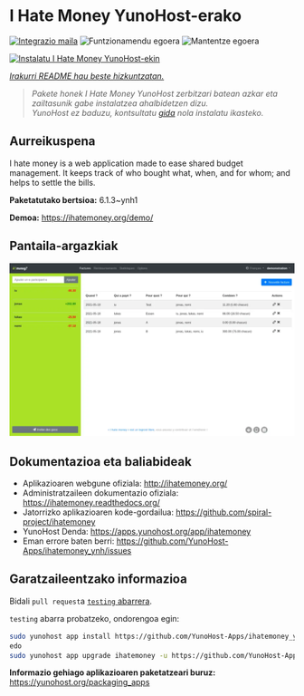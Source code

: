 <!--
Ohart ongi: README hau automatikoki sortu da <https://github.com/YunoHost/apps/tree/master/tools/readme_generator>ri esker
EZ editatu eskuz.
-->

# I Hate Money YunoHost-erako

[![Integrazio maila](https://apps.yunohost.org/badge/integration/ihatemoney)](https://ci-apps.yunohost.org/ci/apps/ihatemoney/)
![Funtzionamendu egoera](https://apps.yunohost.org/badge/state/ihatemoney)
![Mantentze egoera](https://apps.yunohost.org/badge/maintained/ihatemoney)

[![Instalatu I Hate Money YunoHost-ekin](https://install-app.yunohost.org/install-with-yunohost.svg)](https://install-app.yunohost.org/?app=ihatemoney)

*[Irakurri README hau beste hizkuntzatan.](./ALL_README.md)*

> *Pakete honek I Hate Money YunoHost zerbitzari batean azkar eta zailtasunik gabe instalatzea ahalbidetzen dizu.*  
> *YunoHost ez baduzu, kontsultatu [gida](https://yunohost.org/install) nola instalatu ikasteko.*

## Aurreikuspena

I hate money is a web application made to ease shared budget management. It keeps track of who bought what, when, and for whom; and helps to settle the bills.


**Paketatutako bertsioa:** 6.1.3~ynh1

**Demoa:** <https://ihatemoney.org/demo/>

## Pantaila-argazkiak

![I Hate Money(r)en pantaila-argazkia](./doc/screenshots/screenshot.webp)

## Dokumentazioa eta baliabideak

- Aplikazioaren webgune ofiziala: <http://ihatemoney.org/>
- Administratzaileen dokumentazio ofiziala: <https://ihatemoney.readthedocs.org/>
- Jatorrizko aplikazioaren kode-gordailua: <https://github.com/spiral-project/ihatemoney>
- YunoHost Denda: <https://apps.yunohost.org/app/ihatemoney>
- Eman errore baten berri: <https://github.com/YunoHost-Apps/ihatemoney_ynh/issues>

## Garatzaileentzako informazioa

Bidali `pull request`a [`testing` abarrera](https://github.com/YunoHost-Apps/ihatemoney_ynh/tree/testing).

`testing` abarra probatzeko, ondorengoa egin:

```bash
sudo yunohost app install https://github.com/YunoHost-Apps/ihatemoney_ynh/tree/testing --debug
edo
sudo yunohost app upgrade ihatemoney -u https://github.com/YunoHost-Apps/ihatemoney_ynh/tree/testing --debug
```

**Informazio gehiago aplikazioaren paketatzeari buruz:** <https://yunohost.org/packaging_apps>
